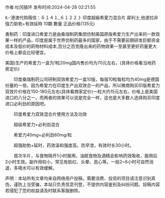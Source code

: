 <p>作者:吐冈狼环 发布时间:2024-04-28 02:21:55</p>
<p>《✅港澳代购薇信：６１４１_６１２２ 》印度超級希愛力混合片 犀利士,他達拉非 強力助勃+有效延時 10顆 數量 正品价格(135元) </p>
									<p>勇制药：印度进口希爱力是由桑瑞制葯集团仿制美国原版希爱力生产出来的一款效果一样的产品，印度是属于世界仿制药最多的国家，由于不需要前期研发巨额资金成本及低价的葯物材料成本,百分之百克隆出来的药物效果一至甚至更好药量更大价格上都会比较便宜。</p><p>美国)生产的希爱力一盒为1粒20mg国内售价均为70元左右，(具体价格看当地药房定价)</p><p>　　印度桑瑞制药公司研制双效希爱力一盒10版，每版10粒每粒均为40mg是德国份量的一倍，因为希爱力在印度生产出双效合一的产品，所以微商购买印版希爱力双效片价格在150-180元左右(具体看商家定价)一粒大约15元左右，价格上是美国进口的八分之一，而两者的效果可以说是完全一样，这也是大多数人选择购买印度进口必利劲的原因吧。</p><p>　　印度希爱力双效混合片使用方法及功效</p><p>　　超级希爱力+必利劲混合</p><p>　　希爱力40mg+必利劲60mg/粒</p><p>　　超强助勃+延时，药效温和强度高，防早泄，有效时长30小时。</p><p>　　首次半片，与食物隔开1小时服用，油腻食物及酒精会影响药效吸收，服用后2小时生效。副作用较小，常见有脸红、头晕、恶心等。一般2~6小时可自然消退，多喝水可以有效缓解。</p>				声明：本站所有文章均来自网络用户投稿，需要消费、投资的项目请注意识别真伪，谨防上当受骗，本站只负责信息刊登，不提供内容鉴别及纠纷问题。投稿内容若侵犯了您的权益请及时联系客服删除。				
